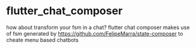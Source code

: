 # flutter_chat_composer
how about transform your fsm in a chat? flutter chat composer makes use of fsm generated by https://github.com/FelipeMarra/state-composer to cheate menu based chatbots
